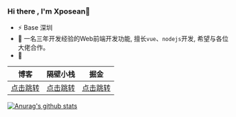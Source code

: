 ### Hi there , I'm Xposean👋

- ⚡ Base 深圳
- 🔭 一名三年开发经验的Web前端开发功能, 擅长`vue`、`nodejs`开发, 希望与各位大佬合作。
- 💬 



|  博客   |  隔壁小栈  | 掘金 |
| :----:  | :----:    | :----:|
| [点击跳转](https://blog.xposean.top)  |  [点击跳转](https://www.xposean.top)    | [点击跳转](https://juejin.im/user/5991bdecf265da3e384eabc6) |
[![Anurag's github stats](https://github-readme-stats.vercel.app/api?username=Anonlyy)](https://github.com/anuraghazra/github-readme-stats)

<!--
**Anonlyy/Anonlyy** is a ✨ _special_ ✨ repository because its `README.md` (this file) appears on your GitHub profile.

Here are some ideas to get you started:
- 🔭 I’m currently working on ...
- 🌱 I’m currently learning ...
- 👯 I’m looking to collaborate on ...
- 🤔 I’m looking for help with ...
- 💬 Ask me about ...
- 📫 How to reach me: ...
- 😄 Pronouns: ...
- ⚡ Fun fact: ...
-->
